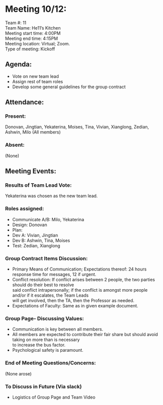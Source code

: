 # **Meeting 10/12:**
Team #: 11  
Team Name: He11’s Kitchen  
Meeting start time: 4:00PM  
Meeting end time: 4:15PM  
Meeting location: Virtual; Zoom.  
Type of meeting: Kickoff  

## Agenda:
- Vote on new team lead
- Assign rest of team roles
- Develop some general guidelines for the group contract

## Attendance:
### Present:
Donovan, Jingtian, Yekaterina, Moises, Tina, Vivian, Xianglong, Zedian, Ashwin, Milo (All members)
### Absent:
(None)

## Meeting Events:
### Results of Team Lead Vote:
Yekaterina was chosen as the new team lead.

### Roles assigned:
- Communicate A/B: Milo, Yekaterina
- Design: Donovan
- Plan:  
- Dev A: Vivian, Jingtian
- Dev B: Ashwin, Tina, Moises
- Test: Zedian, Xianglong

### Group Contract Items Discussion:
- Primary Means of Communication; Expectations thereof: 24 hours response time for messages, 12 if urgent.
- Conflict resolution: If conflict arises between 2 people, the two parties should do their best to resolve   
said conflict intrapersonally; if the conflict is amongst more people and/or if it escalates, the Team Leads  
 will get involved, then the TA, then the Professor as needed.
- Expectations of Faculty: Same as in given example document.

### Group Page- Discussing Values:
- Communication is key between all members.
- All members are expected to contribute their fair share but should avoid taking on more than is necessary  
to increase the bus factor.
- Psychological safety is paramount.

### End of Meeting Questions/Concerns:
(None arose)

### To Discuss in Future (Via slack)
- Logistics of Group Page and Team Video

